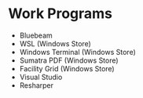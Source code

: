# Work Programs

- Bluebeam
- WSL (Windows Store)
- Windows Terminal (Windows Store)
- Sumatra PDF (Windows Store)
- Facility Grid (Windows Store)
- Visual Studio
- Resharper
